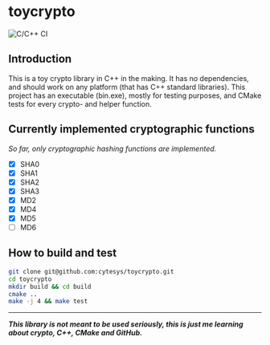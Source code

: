 # toycrypto
![C/C++ CI](https://github.com/cytesys/toycrypto/workflows/C/C++%20CI/badge.svg?branch=master)
## Introduction
This is a toy crypto library in C++ in the making. It has no dependencies, and should work on any platform (that has C++ standard libraries).
This project has an executable (bin.exe), mostly for testing purposes, and CMake tests for every crypto- and helper function.

## Currently implemented cryptographic functions
*So far, only cryptographic hashing functions are implemented.*
- [x] SHA0
- [x] SHA1
- [x] SHA2
- [x] SHA3
- [x] MD2
- [x] MD4
- [x] MD5
- [ ] MD6

## How to build and test
```bash
git clone git@github.com:cytesys/toycrypto.git
cd toycrypto
mkdir build && cd build
cmake ..
make -j 4 && make test
```
---
***This library is not meant to be used seriously, this is just me learning about crypto, C++, CMake and GitHub.***
